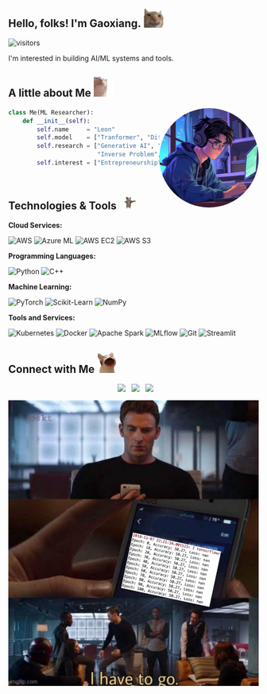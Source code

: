## Hello, folks! I'm Gaoxiang. <img src="./figures/cat1.gif" width="40px">
![visitors](https://visitor-badge.laobi.icu/badge?page_id=gaoxiangluo.gaoxiangluo)



I'm interested in building AI/ML systems and tools.

## A little about Me <img src="./figures/cat4.gif" width="40px">

<img align="right" src="./figures/ai_generated_selfie.jpeg" width="200" style="border-radius: 50%;"/>

```python
class Me(ML Researcher):
    def __init__(self):
        self.name     = "Leon"
        self.model    = ["Tranformer", "Diffusion", "Llama"]
        self.research = ["Generative AI", "Trustworthy ML", "Robustness",
                         "Inverse Problem", "AI for Healthcare"]
        self.interest = ["Entrepreneurship", "IP", "VC Methods"]
        
```

## Technologies & Tools <img src="./figures/cat3.gif" width="40px">

**Cloud Services:**

![AWS](https://img.shields.io/badge/Cloud-AWS-informational?style=flat&logo=amazon-aws&logoColor=white&color=6aa6f8)
![Azure ML](https://img.shields.io/badge/Cloud-Azure_AI/ML-informational?style=flat&logo=microsoft-azure&logoColor=white&color=6aa6f8)
![AWS EC2](https://img.shields.io/badge/Compute-AWS_EC2-informational?style=flat&logo=amazon-ec2&logoColor=white&color=6aa6f8)
![AWS S3](https://img.shields.io/badge/Storage-AWS_S3-informational?style=flat&logo=amazon-s3&logoColor=white&color=6aa6f8)

**Programming Languages:**

![Python](https://img.shields.io/badge/Code-Python-informational?style=flat&logo=python&logoColor=white&color=6aa6f8)
![C++](https://img.shields.io/badge/Code-C++-informational?style=flat&logo=c%2B%2B&logoColor=white&color=6aa6f8)

**Machine Learning:**

![PyTorch](https://img.shields.io/badge/ML-PyTorch-informational?style=flat&logo=pytorch&logoColor=white&color=6aa6f8)
![Scikit-Learn](https://img.shields.io/badge/ML-Scikit_Learn-informational?style=flat&logo=scikit-learn&logoColor=white&color=6aa6f8)
![NumPy](https://img.shields.io/badge/ML-NumPy-informational?style=flat&logo=numpy&logoColor=white&color=6aa6f8)

**Tools and Services:**

![Kubernetes](https://img.shields.io/badge/Tools-Kubernetes-informational?style=flat&logo=kubernetes&logoColor=white&color=6aa6f8)
![Docker](https://img.shields.io/badge/Tools-Docker-informational?style=flat&logo=docker&logoColor=white&color=6aa6f8)
![Apache Spark](https://img.shields.io/badge/Tools-Apache_Spark-informational?style=flat&logo=apache-spark&logoColor=white&color=6aa6f8)
![MLflow](https://img.shields.io/badge/Tools-MLflow-informational?style=flat&logo=mlflow&logoColor=white&color=6aa6f8)
![Git](https://img.shields.io/badge/Tools-Git-informational?style=flat&logo=git&logoColor=white&color=6aa6f8)
![Streamlit](https://img.shields.io/badge/Tools-Streamlit-informational?style=flat&logo=streamlit&logoColor=white&color=6aa6f8)

## Connect with Me <img src="./figures/cat5.gif" width="40px">

<p align="center">
&nbsp; <a href="https://twitter.com/GaoxiangLuo" target="_blank" rel="noopener noreferrer"><img src="https://img.icons8.com/plasticine/100/000000/twitter.png" width="50" /></a>    
&nbsp; <a href="https://www.linkedin.com/in/gaoxiangluo/" target="_blank" rel="noopener noreferrer"><img src="https://img.icons8.com/plasticine/100/000000/linkedin.png" width="50" /></a>
&nbsp; <a href="mailto:gluo0401@gmail.com" target="_blank" rel="noopener noreferrer"><img src="https://img.icons8.com/plasticine/100/000000/gmail.png"  width="50" /></a>
</p>
<p align="center">
<img src="./figures/loss_nah.jpeg" width="600"/>
</p>
